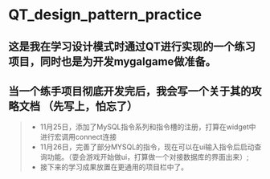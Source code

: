# QT_design_pattern_practice
这是我在学习设计模式时通过QT进行实现的一个练习项目，同时也是为开发mygalgame做准备。
---
当一个练手项目彻底开发完后，我会写一个关于其的攻略文档 （先写上，怕忘了）
---
> * 11月25日，添加了MySQL指令系列和指令槽的注册，打算在widget中进行宏调用connect连接
> * 11月26日，完善了部分MYSQL的指令，现在可以在ui输入指令后启动查询功能。（耍会游戏开始做ui，打算做一个对接数据库的界面出来）;
> * 接下来的学习成果放置在更通用的项目栏中了。
